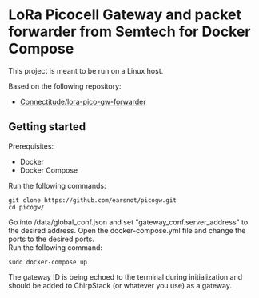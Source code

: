 # LoRa Picocell Gateway and packet forwarder from Semtech for Docker Compose
This project is meant to be run on a Linux host.

Based on the following repository:
- [Connectitude/lora-pico-gw-forwarder](https://github.com/Connectitude/lora-pico-gw-forwarder)
## Getting started
Prerequisites:
- Docker
- Docker Compose

Run the following commands:

    git clone https://github.com/earsnot/picogw.git
    cd picogw/

Go into /data/global_conf.json and set "gateway_conf.server_address" to the desired address.
Open the docker-compose.yml file and change the ports to the desired ports.\
Run the following command:

    sudo docker-compose up

The gateway ID is being echoed to the terminal during initialization and should be added to ChirpStack (or whatever you use) as a gateway.
